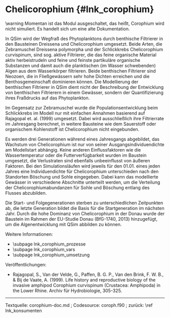 Chelicorophium {#lnk_corophium}
==========

\warning Momentan ist das Modul ausgeschaltet, das heißt, Corophium wird 
nicht simuliert. Es handelt sich um eine alte Dokumentation.


In QSim wird der Wegfraß des Phytoplanktons durch benthische Filtrierer in den 
Bausteinen Dreissena und Chelicorophium umgesetzt. Beide Arten, die Zebramuschel 
Dreissena polymorpha und der Schlickkrebs Chelicorophium curvispinum, sind 
sog. aktive Filtrierer, die das feine organische Material aktiv herbeistrudeln 
und feine und feinste partikuläre organische Substanzen und damit auch die 
planktischen (im Wasser schwebenden) Algen aus dem Wasserkörper filtrieren. 
Beide benthischen Filtrierer sind Neozoen, die in Fließgewässern sehr hohe 
Dichten erreichen und die Benthosgemeinschaft dominieren können. Die 
Modellierung der benthischen Filtrierer in QSim dient nicht der Beschreibung 
der Entwicklung von benthischen Filtrierern in einem Gewässer, sondern der 
Quantifizierung ihres Fraßdrucks auf das Phytoplankton.

Im Gegensatz zur Zebramuschel wurde die Populationsentwicklung beim 
Schlickkrebs im Modell nur mit einfachen Annahmen basierend auf Rajagopal et. 
al. (1999) umgesetzt. Dabei wird ausschließlich ihre Filtrierrate im 
Jahresgang berechnet, in weitere Bausteine wie dem Sauerstoff oder organischem 
Kohlenstoff ist Chelicorophium nicht eingebunden. 

Es werden drei Generationen während eines Jahresgangs abgebildet, das Wachstum 
von Chelicorophium ist nur von seiner Ausgangsindividuendichte am Modellstart 
abhängig. Keine anderen Einflussfaktoren wie die Wassertemperatur oder die 
Futterverfügbarkeit wurden im Baustein umgesetzt, die Verlustraten sind 
ebenfalls unbeeinflusst von äußeren Faktoren. Bei den Simulationsläufen wird 
jeweils für den 01.01. eines jeden Jahres eine Individuendichte für 
Chelicorophium unterschieden nach den Standorten Böschung und Sohle 
eingegeben. Dabei kann das modellierte Gewässer in verschiedene Abschnitte 
unterteilt werden, um die Verteilung der Chelicorophiumabundanzen für Sohle 
und Böschung entlang des Flusses abzubilden. 

Die Start- und Folgegenerationen sterben zu unterschiedlichen Zeitpunkten ab, 
die letzte Generation bildet die Basis für die Startgeneration im nächsten 
Jahr. Durch die hohe Dominanz von Chelicorophium in der Donau wurde der 
Baustein im Rahmen der EU-Studie Donau (BfG-1740, 2013) hinzugefügt, um die 
Algenentwicklung mit QSim abbilden zu können.


Weitere Informationen:
- \subpage lnk_corophium_prozesse
- \subpage lnk_corophium_vars
- \subpage lnk_corophium_umsetzung


Veröffentlichungen:
- Rajagopal, S., Van der Velde, G., Paffen, B. G. P., Van den Brink, F. W. B., & Bij de Vaate, A. (1999). Life history and reproductive biology of the invasive amphipod Corophium curvispinum (Crustacea: Amphipoda) in the Lower Rhine. Archiv für Hydrobiologie, 305-325.


<hr>
Textquelle: corophium-doc.md ; Codesource: coroph.f90 ; 
zurück: \ref lnk_konsumenten


